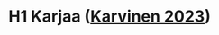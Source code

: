 # H1 Karjaa ([Karvinen 2023](https://terokarvinen.com/2023/configuration-management-2023-autumn/#h2-karjaa))
